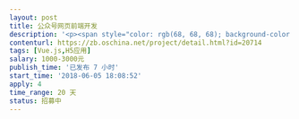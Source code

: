 ```yaml
---                
layout: post       
title: 公众号网页前端开发           
description: '<p><span style="color: rgb(68, 68, 68); background-color: rgb(248, 248, 248);">需求：订餐项目公众号网页前端开发，后台接口和UI切图已准备好，开发直接上手，要求使用vue开发，深圳广州地区优先</span></p><p><br></p><p><span style="color: rgb(68, 68, 68); background-color: rgb(248, 248, 248);">验收标准：接口测试完毕可以正常显示后台数据</span></p><p><br></p><p><span style="color: rgb(68, 68, 68); background-color: rgb(248, 248, 248);">项目资料：需求清单和效果图见附件</span></p>'     
contenturl: https://zb.oschina.net/project/detail.html?id=20714      
tags: [Vue.js,H5应用]            
salary: 1000-3000元          
publish_time: '已发布 7 小时'         
start_time: '2018-06-05 18:08:52'           
apply: 4                   
time_range: 20 天              
status: 招募中                  
---                 
```

